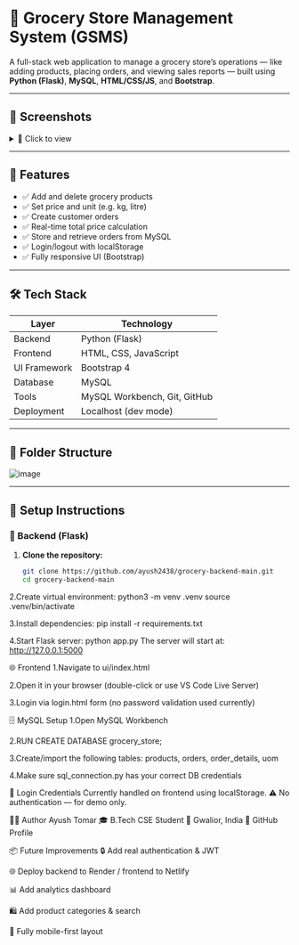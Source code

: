 # 🛒 Grocery Store Management System (GSMS)

A full-stack web application to manage a grocery store’s operations — like adding products, placing orders, and viewing sales reports — built using **Python (Flask)**, **MySQL**, **HTML/CSS/JS**, and **Bootstrap**.

---

## 📸 Screenshots
<details>
<summary>🔽 Click to view</summary>

### 💻 UI - Manage Products  
<img src="https://github.com/user-attachments/assets/97cee621-ceaa-4276-ae22-69a0c4da134c" width="600"/>

### 🧾 UI - Place Order  
<img src="https://github.com/user-attachments/assets/b7f3152e-9f71-4587-b0f0-bd837de81157" width="600"/>

### 📊 UI - Dashboard  
<img src="https://github.com/user-attachments/assets/a890dfab-b9dc-4715-9808-90e90b7fed31" width="600"/>

### 🗃️ MySQL Database View  
<img src="https://github.com/user-attachments/assets/c35d0fb3-ddf4-44aa-a659-51a408bee4af" width="600"/>

</details>

---

## 🧠 Features

- ✅ Add and delete grocery products
- ✅ Set price and unit (e.g. kg, litre)
- ✅ Create customer orders
- ✅ Real-time total price calculation
- ✅ Store and retrieve orders from MySQL
- ✅ Login/logout with localStorage
- ✅ Fully responsive UI (Bootstrap)

---

## 🛠️ Tech Stack

| Layer       | Technology                   |
|-------------|------------------------------|
| Backend     | Python (Flask)               |
| Frontend    | HTML, CSS, JavaScript        |
| UI Framework| Bootstrap 4                  |
| Database    | MySQL                        |
| Tools       | MySQL Workbench, Git, GitHub |
| Deployment  | Localhost (dev mode)         |

---

## 📁 Folder Structure

![image](https://github.com/user-attachments/assets/71673aef-2230-49dd-9da9-cc8f1f07cea9)


---

## 🚀 Setup Instructions

### 🔧 Backend (Flask)

1. **Clone the repository:**
   ```bash
   git clone https://github.com/ayush2438/grocery-backend-main.git
   cd grocery-backend-main

2.Create virtual environment:
python3 -m venv .venv
source .venv/bin/activate

3.Install dependencies:
pip install -r requirements.txt

4.Start Flask server:
python app.py
The server will start at: http://127.0.0.1:5000

🌐 Frontend
1.Navigate to ui/index.html

2.Open it in your browser (double-click or use VS Code Live Server)

3.Login via login.html form (no password validation used currently)

🗄️ MySQL Setup
1.Open MySQL Workbench

2.RUN
CREATE DATABASE grocery_store;

3.Create/import the following tables: products, orders, order_details, uom

4.Make sure sql_connection.py has your correct DB credentials



🔐 Login Credentials
Currently handled on frontend using localStorage.
⚠️ No authentication — for demo only.

👨‍💻 Author
Ayush Tomar
🎓 B.Tech CSE Student
📍 Gwalior, India
🔗 GitHub Profile

📦 Future Improvements
🔒 Add real authentication & JWT

🌐 Deploy backend to Render / frontend to Netlify

📊 Add analytics dashboard

🛍️ Add product categories & search

📱 Fully mobile-first layout




